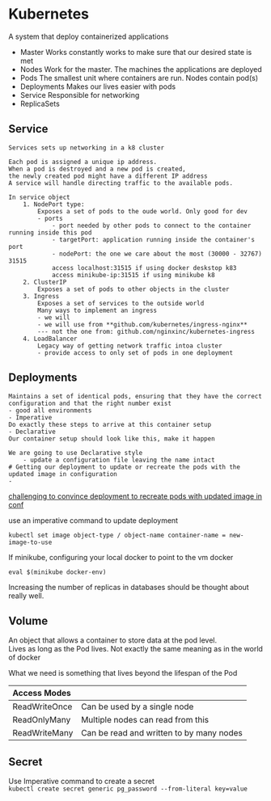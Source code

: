 # Kubernetes

A system that deploy containerized applications

- Master
    Works constantly works to make sure that our desired state is met
- Nodes
    Work for the master. The machines the applications are deployed
- Pods
    The smallest unit where containers are run. Nodes contain pod(s)
- Deployments
    Makes our lives easier with pods
- Service
    Responsible for networking
- ReplicaSets

## Service

    Services sets up networking in a k8 cluster
    
    Each pod is assigned a unique ip address.
    When a pod is destroyed and a new pod is created,
    the newly created pod might have a different IP address
    A service will handle directing traffic to the available pods.

    In service object
        1. NodePort type:
            Exposes a set of pods to the oude world. Only good for dev
            - ports
                - port needed by other pods to connect to the container running inside this pod
                - targetPort: application running inside the container's port
                - nodePort: the one we care about the most (30000 - 32767) 31515
                access localhost:31515 if using docker deskstop k83
                access minikube-ip:31515 if using minikube k8
        2. ClusterIP
            Exposes a set of pods to other objects in the cluster
        3. Ingress
            Exposes a set of services to the outside world
            Many ways to implement an ingress
            - we will 
            - we will use from **github.com/kubernetes/ingress-nginx**
            --- not the one from: github.com/nginxinc/kubernetes-ingress
        4. LoadBalancer
            Legacy way of getting network traffic intoa cluster
            - provide access to only set of pods in one deployment

## Deployments

    Maintains a set of identical pods, ensuring that they have the correct configuration and that the right number exist
    - good all environments
    - Imperative
    Do exactly these steps to arrive at this container setup
    - Declarative
    Our container setup should look like this, make it happen

    We are going to use Declarative style
        - update a configuration file leaving the name intact
    # Getting our deployment to update or recreate the pods with the updated image in configuration
    - 
[challenging to convince deployment to recreate pods with updated image in conf](https://github.com/kubernetes/kubernetes/issues/33664)

use an imperative command to update deployment

```kubectl set image object-type / object-name container-name = new-image-to-use```

If minikube, configuring your local docker to point to the vm docker

```eval $(minikube docker-env)```

Increasing the number of replicas in databases should be thought about really well.

## Volume

An object that allows a container to store data at the pod level. \
Lives as long as the Pod lives.
Not exactly the same meaning as in the world of docker

What we need is something that lives beyond the lifespan of the Pod

| Access Modes |  |
| :---         |     :---      |
| ReadWriteOnce   | Can be used by a single node     |
| ReadOnlyMany     | Multiple nodes can read from this       |
| ReadWriteMany     | Can be read and written to by many nodes       |

## Secret

Use Imperative command to create a secret \
```kubectl create secret generic pg_password --from-literal key=value```
